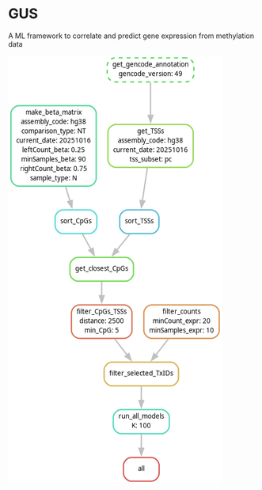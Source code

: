 # GUS
A ML framework to correlate and predict gene expression from methylation data


![Image not available](dag.png)




